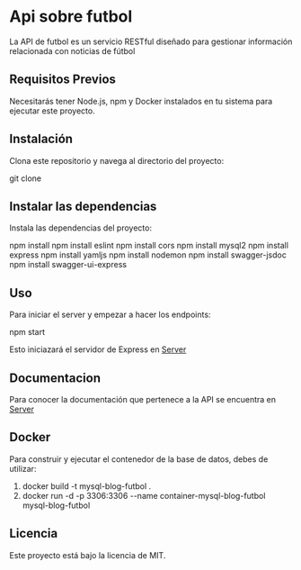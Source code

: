 # Api sobre futbol

La API de futbol es un servicio RESTful diseñado para gestionar información relacionada con noticias de fútbol

## Requisitos Previos

Necesitarás tener Node.js, npm y Docker instalados en tu sistema para ejecutar este proyecto.

## Instalación

Clona este repositorio y navega al directorio del proyecto:

git clone 



## Instalar las dependencias

Instala las dependencias del proyecto:

npm install
npm install eslint
npm install cors
npm install mysql2
npm install express
npm install yamljs
npm install nodemon
npm install swagger-jsdoc
npm install swagger-ui-express

## Uso

Para iniciar el server y empezar a hacer los endpoints:

npm start

Esto iniciazará el servidor de Express en [Server](http://127.0.0.1:22907)



## Documentacion

Para conocer la documentación que pertenece a la API se encuentra en [Server](http://127.0.0.1:22907/docs)


## Docker

Para construir y ejecutar el contenedor de la base de datos, debes de utilizar:

1. docker build -t mysql-blog-futbol . 
2. docker run -d -p 3306:3306 --name container-mysql-blog-futbol mysql-blog-futbol

## Licencia

Este proyecto está bajo la licencia de MIT.
